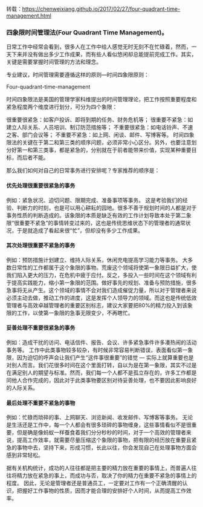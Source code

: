 <!--
title:四象限时间管理法
date:2024-07-20 17:57:24
-->

转载：<https://chenweixiang.github.io/2017/02/27/four-quadrant-time-management.html>

### 四象限时间管理法(Four Quadrant Time Management)。

日常工作中经常会看到，很多人在工作中给人感觉无时无刻不在忙碌着，然而，一天下来并没有做出多少工作成果，而有些人看似悠闲却总能提前完成工作。其实，关键是需要掌握时间管理的方法和理念。

专业建议，时间管理需要遵循这样的原则—时间四象限原则：

Four-quadrant-time-management

时间四象限法是美国的管理学家科维提出的时间管理理论，把工作按照重要程度和紧急程度两个维度进行划分，可分为四个象限：

很重要很紧急：如客户投诉、即将到期的任务、财务危机等；
很重要不紧急：如建立人际关系、人员培训、制订防范措施等；
不重要很紧急：如电话铃声、不速之客、部门会议等；
不重要不紧急：如上网、闲谈、邮件、写博客等。
时间四象限法的关键在于第二和第三类的顺序问题，必须非常小心区分。另外，也要注意划分好第一和第三类事，都是紧急的，分别就在于前者能带来价值，实现某种重要目标，而后者不能。

那么我们如何对自己的日常事务进行安排呢？专家推荐的顺序是：

#### 优先处理很重要很紧急的事务

例如：紧急状况、迫切问题、限期完成、准备事项等事务。 这是考验我们的经验、判断力的时刻，也是可以用心耕耘的园地。很多不善于规划时间的人都是对于事务性质的判断造成的。该象限的本质是缺乏有效的工作计划导致本处于第二象限“很重要不紧急”的事情转变过来的，这也是传统思维状态下的管理者的通常状况，于是就造成了看起来很“忙”，但却没有多少工作成果。

#### 其次处理很重要不紧急的事务

例如：预防措施计划建立、维持人际关系，休闲充电提高学习能力等事务。 大多数日常性的工作都属于这个象限的事物。荒废这个领域将使第一象限日益扩大，使我们陷入更大的压力，在危机中疲于应付。反之，多投入一些时间在这个领域有利于提高实践能力，缩小第一象限的范围。做好事先的规划、准备与预防措施，很多急事将无从产生。这个领域的事情不会对我们造成催促力量，所以对于管理者来说必须主动去做，推动工作的进度，这是发挥个人领导力的领域。而这也是传统低效管理者与高效卓越管理者的重要区别标志，建议大家要把80%的精力投入到该象限的工作，以使第一象限的急事无限变少，不再瞎忙。

#### 妥善处理不重要很紧急的事务

例如：造成干扰的访问、电话信件、报告、会议、许多紧急事件许多凑热闹的活动事务等。 工作中此类事物较多较杂，有时候非常容易判断错误，表面看似第一象限，因为迫切的呼声会让我们产生“这件事很重要”的错觉 — 实际上就算重要也是对别人而言。我们花很多时间在这个里面打转，自以为是在第一象限，其实不过是在满足别人的期望与标准。然而，我们每一个人都不是孤立存在的，许多工作都是同他人合作完成的，因此对于此类事物要区别对待妥善处理，也不要因此影响良好的人际关系。

#### 最后处理不重要不紧急的事物

例如：忙碌而琐碎的事、上网聊天、浏览新闻、收发邮件、写博客等事务。 无论是生活还是工作中，每一个人都会有很多琐碎的事物缠身，这些事情看似不是很重要，但是确是像蚂蚁一样蚕食着我们分分秒秒的时间，对于一个高效的管理者来说，提高工作效率，就需要尽量压缩这个象限的事物，把有限的经历放在重要且紧急的事物中去，坚持下来，形成习惯，长此以往，你会发现自己在处理事物方面会感到非常轻松。

据有关机构统计，成功的人往往都是把主要的精力放在重要的事情上，而普遍人往往将精力放在紧急的事上，而成功与否，取决了你的精力在重要不紧急的事情上的程度。 因此，无论是管理者还是普通员工，一定要对工作有一个正确清醒的认识，把握好工作事物的性质，因而才能合理的安排好个人时间，从而提高工作效率。